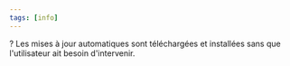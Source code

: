 ```yaml
---
tags: [info]
---
```


?
Les mises à jour automatiques sont téléchargées et installées sans que l'utilisateur ait besoin d'intervenir.